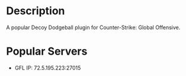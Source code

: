 # Description
A popular Decoy Dodgeball plugin for Counter-Strike: Global Offensive.

# Popular Servers
* GFL
IP: 72.5.195.223:27015
